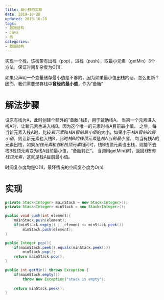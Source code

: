 ```yaml
---
title: 最小栈的实现
date: 2019-10-28
updated: 2019-10-28
tags:
- 数据结构
- Java
- 栈
categories:
- 数据结构
---
```


实现一个栈，该栈带有出栈（pop），进栈（push），取最小元素（getMin）3个方法，保证时间复杂度为O(1).

如果只声明一个变量储存最小值是不够的，因为如果最小值出栈的话，怎么更新？
因而，我们需要储存栈中**曾经的最小值**，作为“备胎”
# 解法步骤
设原有栈为A，此时创建个额外的“备胎”栈B，用于辅助栈A。
当第一个元素进入栈A时，让新元素也进入栈B。因为这个唯一的元素时栈A目前最小值。
之后，每当新元素入栈A时，比较*新元素*和*栈A目前最小值*的大小，如果小于*栈A目前的最小值*，则让新元素也入栈B，此时*栈B的栈顶元素*是*栈A当前最小值*。
每当有栈A的元素出栈，如果*出栈元素*和*栈B栈顶元素*相同时，栈B栈顶元素也出栈，则接下去栈B栈顶元素变为栈A目前最小值，“备胎转正”。
当调用getMin()时，返回*栈B的栈顶元素*，这就是栈A目前最小值。

时间复杂度均是O(1)，最坏情况的空间复杂度为O(n)

# 实现
```java
private Stack<Integer> mainStack = new Stack<Integer>();
private Stack<Integer> minStack = new Stack<Integer>();

public void push(int element){
    mainStack.push(element);
    if(minStack.empty() || element <= minStack.peek())
        minStack.push(element);
}

public Integer pop(){
    if(mainStack.peek().equals(minStack.peek()))
        minStack.pop();
    return mainStack.pop();
}

public int getMin() throws Exception {
    if(mainStack.empty())
        throw new Exception("stack is empty");
    
    return minStack.peek();
}
```
